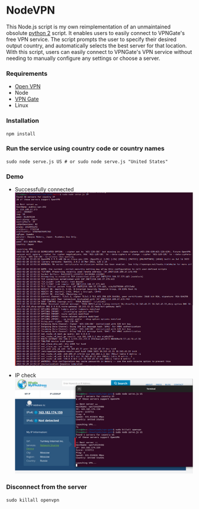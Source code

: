 # NodeVPN
This Node.js script is my own reimplementation of an unmaintained obsolute [python 2](https://gist.github.com/Lazza/bbc15561b65c16db8ca8?permalink_comment_id=4381847#gistcomment-4381847) script. It enables users to easily connect to VPNGate's free VPN service. The script prompts the user to specify their desired output country, and automatically selects the best server for that location. With this script, users can easily connect to VPNGate's VPN service without needing to manually configure any settings or choose a server.

### Requirements
* [Open VPN](https://openvpn.net/)
* Node
* [VPN Gate](http://www.vpngate.net/en/)
* Linux

### Installation
```
npm install
```

### Run the service using country code or country names
```
sudo node serve.js US # or sudo node serve.js "United States"
```
### Demo
* Successfully connected
![Connection image](country-japan.png "")

* IP check
![Connection image](demo.png "")

### Disconnect from the server
```
sudo killall openvpn
```

